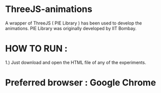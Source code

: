 # ThreeJS-animations
A wrapper of ThreeJS ( PIE Library ) has been used to develop the animations.
PIE Library was originally developed by IIT Bombay.
# HOW TO RUN : 
1.) Just download and open the HTML file of any of the experiments.

# Preferred browser : Google Chrome
